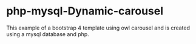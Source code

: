 # php-mysql-Dynamic-carousel
This example of a bootstrap 4 template using owl carousel and is created using a mysql database and php.
